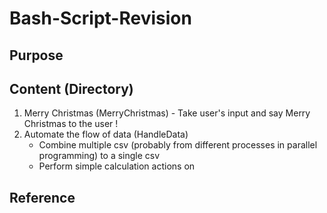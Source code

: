 # Bash-Script-Revision

## Purpose 

## Content (Directory) 
1. Merry Christmas (MerryChristmas) - Take user's input and say Merry Christmas to the user ! 
2. Automate the flow of data (HandleData)
    - Combine multiple csv (probably from different processes in parallel programming) to a single csv 
    - Perform simple calculation actions on

## Reference 
